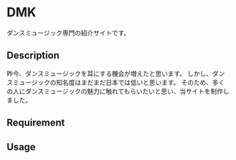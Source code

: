 # DMK

ダンスミュージック専門の紹介サイトです。

## Description

昨今、ダンスミュージックを耳にする機会が増えたと思います。
しかし、ダンスミュージックの知名度はまだまだ日本では低いと思います。
そのため、多くの人にダンスミュージックの魅力に触れてもらいたいと思い、当サイトを制作しました。

## Requirement

## Usage

